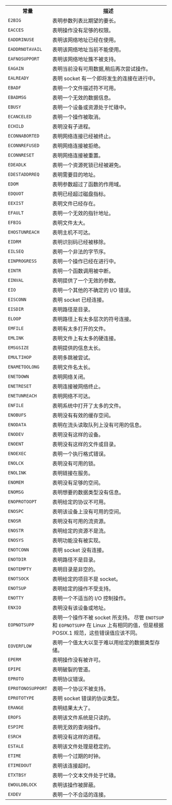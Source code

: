 
<table>
  <tr>
    <th>常量</th>
    <th>描述</th>
  </tr>
  <tr>
    <td><code>E2BIG</code></td>
    <td>表明参数列表比期望的要长。</td>
  </tr>
  <tr>
    <td><code>EACCES</code></td>
    <td>表明操作没有足够的权限。</td>
  </tr>
  <tr>
    <td><code>EADDRINUSE</code></td>
    <td>表明该网络地址已经在使用。</td>
  </tr>
  <tr>
    <td><code>EADDRNOTAVAIL</code></td>
    <td>表明该网络地址当前不能使用。</td>
  </tr>
  <tr>
    <td><code>EAFNOSUPPORT</code></td>
    <td>表明该网络地址簇不被支持。</td>
  </tr>
  <tr>
    <td><code>EAGAIN</code></td>
    <td>表明当前没有可用数据,稍后再次尝试操作。</td>
  </tr>
  <tr>
    <td><code>EALREADY</code></td>
    <td>表明 socket 有一个即将发生的连接在进行中。</td>
  </tr>
  <tr>
    <td><code>EBADF</code></td>
    <td>表明一个文件描述符不可用。</td>
  </tr>
  <tr>
    <td><code>EBADMSG</code></td>
    <td>表明一个无效的数据信息。</td>
  </tr>
  <tr>
    <td><code>EBUSY</code></td>
    <td>表明一个设备或资源处于忙碌中。</td>
  </tr>
  <tr>
    <td><code>ECANCELED</code></td>
    <td>表明一个操作被取消。</td>
  </tr>
  <tr>
    <td><code>ECHILD</code></td>
    <td>表明没有子进程。</td>
  </tr>
  <tr>
    <td><code>ECONNABORTED</code></td>
    <td>表明网络连接已经被终止。</td>
  </tr>
  <tr>
    <td><code>ECONNREFUSED</code></td>
    <td>表明网络连接被拒绝。</td>
  </tr>
  <tr>
    <td><code>ECONNRESET</code></td>
    <td>表明网络连接被重置。</td>
  </tr>
  <tr>
    <td><code>EDEADLK</code></td>
    <td>表明一个资源死锁已经被避免。</td>
  </tr>
  <tr>
    <td><code>EDESTADDRREQ</code></td>
    <td>表明需要目的地址。</td>
  </tr>
  <tr>
    <td><code>EDOM</code></td>
    <td>表明参数超过了函数的作用域。</td>
  </tr>
  <tr>
    <td><code>EDQUOT</code></td>
    <td>表明已经超过磁盘指标。</td>
  </tr>
  <tr>
    <td><code>EEXIST</code></td>
    <td>表明文件已经存在。</td>
  </tr>
  <tr>
    <td><code>EFAULT</code></td>
    <td>表明一个无效的指针地址。</td>
  </tr>
  <tr>
    <td><code>EFBIG</code></td>
    <td>表明文件太大。</td>
  </tr>
  <tr>
    <td><code>EHOSTUNREACH</code></td>
    <td>表明主机不可达。</td>
  </tr>
  <tr>
    <td><code>EIDRM</code></td>
    <td>表明识别码已经被移除。</td>
  </tr>
  <tr>
    <td><code>EILSEQ</code></td>
    <td>表明一个非法的字节序。</td>
  </tr>
  <tr>
    <td><code>EINPROGRESS</code></td>
    <td>表明一个操作已经在进行中。</td>
  </tr>
  <tr>
    <td><code>EINTR</code></td>
    <td>表明一个函数调用被中断。</td>
  </tr>
  <tr>
    <td><code>EINVAL</code></td>
    <td>表明提供了一个无效的参数。</td>
  </tr>
  <tr>
    <td><code>EIO</code></td>
    <td>表明一个其他的不确定的 I/O 错误。</td>
  </tr>
  <tr>
    <td><code>EISCONN</code></td>
    <td>表明 socket 已经连接。</td>
  </tr>
  <tr>
    <td><code>EISDIR</code></td>
    <td>表明路径是目录。</td>
  </tr>
  <tr>
    <td><code>ELOOP</code></td>
    <td>表明路径上有太多层次的符号连接。</td>
  </tr>
  <tr>
    <td><code>EMFILE</code></td>
    <td>表明有太多打开的文件。</td>
  </tr>
  <tr>
    <td><code>EMLINK</code></td>
    <td>表明文件上有太多的硬连接。</td>
  </tr>
  <tr>
    <td><code>EMSGSIZE</code></td>
    <td>表明提供的信息太长。</td>
  </tr>
  <tr>
    <td><code>EMULTIHOP</code></td>
    <td>表明多跳被尝试。</td>
  </tr>
  <tr>
    <td><code>ENAMETOOLONG</code></td>
    <td>表明文件名太长。</td>
  </tr>
  <tr>
    <td><code>ENETDOWN</code></td>
    <td>表明网络关闭。</td>
  </tr>
  <tr>
    <td><code>ENETRESET</code></td>
    <td>表明连接被网络终止。</td>
  </tr>
  <tr>
    <td><code>ENETUNREACH</code></td>
    <td>表明网络不可达。</td>
  </tr>
  <tr>
    <td><code>ENFILE</code></td>
    <td>表明系统中打开了太多的文件。</td>
  </tr>
  <tr>
    <td><code>ENOBUFS</code></td>
    <td>表明没有有效的缓存空间。</td>
  </tr>
  <tr>
    <td><code>ENODATA</code></td>
    <td>表明在流头读取队列上没有可用的信息。</td>
  </tr>
  <tr>
    <td><code>ENODEV</code></td>
    <td>表明没有这样的设备。</td>
  </tr>
  <tr>
    <td><code>ENOENT</code></td>
    <td>表明没有这样的文件或目录。</td>
  </tr>
  <tr>
    <td><code>ENOEXEC</code></td>
    <td>表明一个执行格式错误。</td>
  </tr>
  <tr>
    <td><code>ENOLCK</code></td>
    <td>表明没有可用的锁。</td>
  </tr>
  <tr>
    <td><code>ENOLINK</code></td>
    <td>表明链接在服务。</td>
  </tr>
  <tr>
    <td><code>ENOMEM</code></td>
    <td>表明没有足够的空间。</td>
  </tr>
  <tr>
    <td><code>ENOMSG</code></td>
    <td>表明想要的数据类型没有信息。</td>
  </tr>
  <tr>
    <td><code>ENOPROTOOPT</code></td>
    <td>表明给定的协议不可用。</td>
  </tr>
  <tr>
    <td><code>ENOSPC</code></td>
    <td>表明该设备上没有可用的空间。</td>
  </tr>
  <tr>
    <td><code>ENOSR</code></td>
    <td>表明没有可用的流资源。</td>
  </tr>
  <tr>
    <td><code>ENOSTR</code></td>
    <td>表明给定的资源不是流。</td>
  </tr>
  <tr>
    <td><code>ENOSYS</code></td>
    <td>表明功能没有被实现。</td>
  </tr>
  <tr>
    <td><code>ENOTCONN</code></td>
    <td>表明 socket 没有连接。</td>
  </tr>
  <tr>
    <td><code>ENOTDIR</code></td>
    <td>表明路径不是目录。</td>
  </tr>
  <tr>
    <td><code>ENOTEMPTY</code></td>
    <td>表明目录是非空的。</td>
  </tr>
  <tr>
    <td><code>ENOTSOCK</code></td>
    <td>表明给定的项目不是 socket。</td>
  </tr>
  <tr>
    <td><code>ENOTSUP</code></td>
    <td>表明给定的操作不受支持。</td>
  </tr>
  <tr>
    <td><code>ENOTTY</code></td>
    <td>表明一个不适当的 I/O 控制操作。</td>
  </tr>
  <tr>
    <td><code>ENXIO</code></td>
    <td>表明没有该设备或地址。</td>
  </tr>
  <tr>
    <td><code>EOPNOTSUPP</code></td>
    <td>表明一个操作不被 socket 所支持。
    尽管 <code>ENOTSUP</code> 和 <code>EOPNOTSUPP</code> 在 Linux 上有相同的值，但是根据 POSIX.1 规范，这些错误值应该不同。</td>
  </tr>
  <tr>
    <td><code>EOVERFLOW</code></td>
    <td>表明一个值太大以至于难以用给定的数据类型存储。</td>
  </tr>
  <tr>
    <td><code>EPERM</code></td>
    <td>表明操作没有被许可。</td>
  </tr>
  <tr>
    <td><code>EPIPE</code></td>
    <td>表明破裂的管道。</td>
  </tr>
  <tr>
    <td><code>EPROTO</code></td>
    <td>表明协议错误。</td>
  </tr>
  <tr>
    <td><code>EPROTONOSUPPORT</code></td>
    <td>表明一个协议不被支持。</td>
  </tr>
  <tr>
    <td><code>EPROTOTYPE</code></td>
    <td>表明 socket 错误的协议类型。</td>
  </tr>
  <tr>
    <td><code>ERANGE</code></td>
    <td>表明结果太大了。</td>
  </tr>
  <tr>
    <td><code>EROFS</code></td>
    <td>表明该文件系统是只读的。</td>
  </tr>
  <tr>
    <td><code>ESPIPE</code></td>
    <td>表明无效的查询操作。</td>
  </tr>
  <tr>
    <td><code>ESRCH</code></td>
    <td>表明没有这样的进程。</td>
  </tr>
  <tr>
    <td><code>ESTALE</code></td>
    <td>表明该文件处理是稳定的。</td>
  </tr>
  <tr>
    <td><code>ETIME</code></td>
    <td>表明一个过期的时钟。</td>
  </tr>
  <tr>
    <td><code>ETIMEDOUT</code></td>
    <td>表明该连接超时。</td>
  </tr>
  <tr>
    <td><code>ETXTBSY</code></td>
    <td>表明一个文本文件处于忙碌。</td>
  </tr>
  <tr>
    <td><code>EWOULDBLOCK</code></td>
    <td>表明该操作被屏蔽。</td>
  </tr>
  <tr>
    <td><code>EXDEV</code></td>
    <td>表明一个不合适的连接。
  </tr>
</table>

